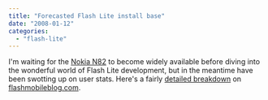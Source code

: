 ```yaml
---
title: "Forecasted Flash Lite install base"
date: "2008-01-12"
categories: 
  - "flash-lite"
---
```


I'm waiting for the [Nokia N82](http://www.nokia.co.uk/A4688581) to become widely available before diving into the wonderful world of Flash Lite development, but in the meantime have been swotting up on user stats. Here's a fairly [detailed breakdown](http://flashmobileblog.com/?p=60) on [flashmobileblog.com](http://flashmobileblog.com).
